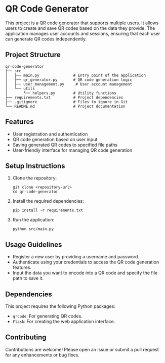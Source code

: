 # QR Code Generator

This project is a QR code generator that supports multiple users. It allows users to create and save QR codes based on the data they provide. The application manages user accounts and sessions, ensuring that each user can generate QR codes independently.

## Project Structure

```
qr-code-generator
├── src
│   ├── main.py               # Entry point of the application
│   ├── qr_generator.py       # QR code generation logic
│   ├── user_management.py     # User account management
│   └── utils
│       └── helpers.py        # Utility functions
├── requirements.txt          # Project dependencies
├── .gitignore                # Files to ignore in Git
└── README.md                 # Project documentation
```

## Features

- User registration and authentication
- QR code generation based on user input
- Saving generated QR codes to specified file paths
- User-friendly interface for managing QR code generation

## Setup Instructions

1. Clone the repository:
   ```
   git clone <repository-url>
   cd qr-code-generator
   ```

2. Install the required dependencies:
   ```
   pip install -r requirements.txt
   ```

3. Run the application:
   ```
   python src/main.py
   ```

## Usage Guidelines

- Register a new user by providing a username and password.
- Authenticate using your credentials to access the QR code generation features.
- Input the data you want to encode into a QR code and specify the file path to save it.

## Dependencies

This project requires the following Python packages:

- `qrcode`: For generating QR codes.
- `Flask`: For creating the web application interface.

## Contributing

Contributions are welcome! Please open an issue or submit a pull request for any enhancements or bug fixes.